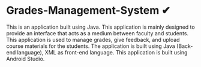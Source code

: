 # Grades-Management-System ✔
This is an application built using Java. This application is mainly designed to provide an interface that acts as a medium between faculty and students. This application is used to manage grades, give feedback, and upload course materials for the students. The application is built using Java (Back-end language), XML as front-end language. This application is built using Android Studio.
